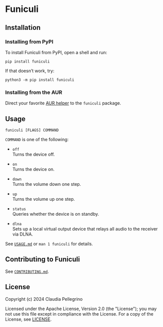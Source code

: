 # Funiculi

## Installation

### Installing from PyPI

To install Funiculi from PyPI, open a shell and run:

```shell
pip install funiculi
```

If that doesn’t work, try:

```shell
python3 -m pip install funiculi
```

### Installing from the AUR

Direct your favorite
[AUR helper](https://wiki.archlinux.org/title/AUR_helpers) to the
`funiculi` package.

## Usage

```shell
funiculi [FLAGS] COMMAND
```

`COMMAND` is one of the following:

- `off`  
  Turns the device off.

- `on`  
  Turns the device on.

- `down`  
  Turns the volume down one step.

- `up`  
  Turns the volume up one step.

- `status`  
  Queries whether the device is on standby.

- `dlna`  
  Sets up a local virtual output device that relays all audio to the
  receiver via DLNA.

See [`USAGE.md`](https://github.com/claui/funiculi/blob/main/USAGE.md) or `man 1 funiculi` for details.

## Contributing to Funiculi

See [`CONTRIBUTING.md`](https://github.com/claui/funiculi/blob/main/CONTRIBUTING.md).

## License

Copyright (c) 2024 Claudia Pellegrino

Licensed under the Apache License, Version 2.0 (the "License");
you may not use this file except in compliance with the License.
For a copy of the License, see [LICENSE](LICENSE).
